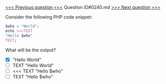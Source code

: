 [<<< Previous question <<<](0239.md)  Question ID#0240.md  [>>> Next question >>>](0241.md) 

Consider the following PHP code snippet:

```php
$who = "World";
echo <<<TEXT
"Hello $who"
TEXT;
```
What will be the output?

- [x] "Hello World"
- [ ] TEXT "Hello World"
- [ ] <<< TEXT "Hello $who"
- [ ] TEXT "Hello $who"
